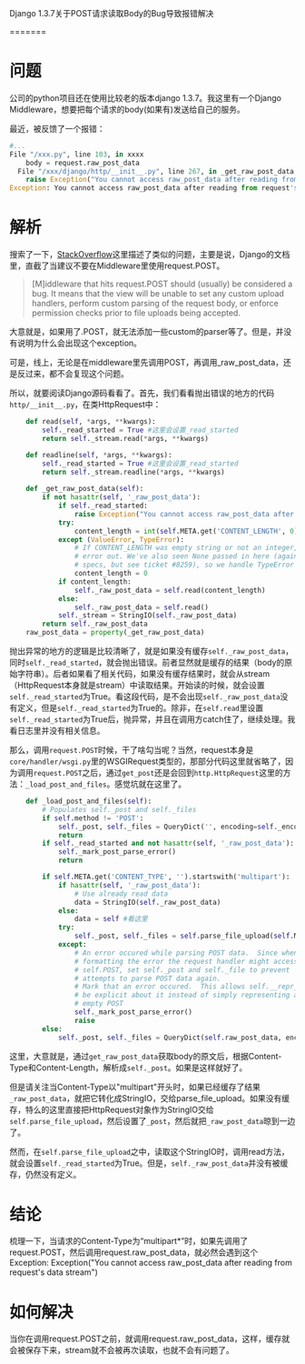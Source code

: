 Django 1.3.7关于POST请求读取Body的Bug导致报错解决

=======



# 问题

公司的python项目还在使用比较老的版本django 1.3.7。我这里有一个Django Middleware，想要把每个请求的body(如果有)发送给自己的服务。  

最近，被反馈了一个报错：  

```python
#...
File "/xxx.py", line 103, in xxxx
    body = request.raw_post_data
  File "/xxx/django/http/__init__.py", line 267, in _get_raw_post_data
    raise Exception("You cannot access raw_post_data after reading from request's data stream")
Exception: You cannot access raw_post_data after reading from request's data stream
```

# 解析

搜索了一下，[StackOverflow](https://stackoverflow.com/questions/19581110/exception-you-cannot-access-body-after-reading-from-requests-data-stream)这里描述了类似的问题，主要是说，Django的文档里，直截了当建议不要在Middleware里使用request.POST。

> [M]iddleware that hits request.POST should (usually) be considered a bug. It means that the view will be unable to set any custom upload handlers, perform custom parsing of the request body, or enforce permission checks prior to file uploads being accepted.

大意就是，如果用了.POST，就无法添加一些custom的parser等了。但是，并没有说明为什么会出现这个exception。    

可是，线上，无论是在middleware里先调用POST，再调用_raw_post_data，还是反过来，都不会复现这个问题。

所以，就要阅读Django源码看看了。首先，我们看看抛出错误的地方的代码`http/__init__.py`，在类HttpRequest中：  

```python
    def read(self, *args, **kwargs):
        self._read_started = True #这里会设置_read_started
        return self._stream.read(*args, **kwargs)

    def readline(self, *args, **kwargs):
        self._read_started = True #这里会设置_read_started
        return self._stream.readline(*args, **kwargs)
    
    def _get_raw_post_data(self):
        if not hasattr(self, '_raw_post_data'):
            if self._read_started:
                raise Exception("You cannot access raw_post_data after reading from request's data stream") #这个地方抛出异常
            try:
                content_length = int(self.META.get('CONTENT_LENGTH', 0))
            except (ValueError, TypeError):
                # If CONTENT_LENGTH was empty string or not an integer, don't
                # error out. We've also seen None passed in here (against all
                # specs, but see ticket #8259), so we handle TypeError as well.
                content_length = 0
            if content_length:
                self._raw_post_data = self.read(content_length)
            else:
                self._raw_post_data = self.read()
            self._stream = StringIO(self._raw_post_data)
        return self._raw_post_data
    raw_post_data = property(_get_raw_post_data)
```

抛出异常的地方的逻辑是比较清晰了，就是如果没有缓存`self._raw_post_data`，同时`self._read_started`，就会抛出错误。前者显然就是缓存的结果（body的原始字符串）。后者如果看了相关代码，如果没有缓存结果时，就会从stream（HttpRequest本身就是stream）中读取结果。开始读的时候，就会设置`self._read_started`为True。看这段代码，是不会出现`self._raw_post_data`没有定义，但是`self._read_started`为True的。除非，在`self.read`里设置`self._read_started`为True后，抛异常，并且在调用方catch住了，继续处理。我看日志里并没有相关信息。    

那么，调用`request.POST`时候，干了啥勾当呢？当然，request本身是`core/handler/wsgi.py`里的WSGIRequest类型的，那部分代码这里就省略了，因为调用`request.POST`之后，通过`get_post`还是会回到`http.HttpRequest`这里的方法：`_load_post_and_files`。感觉坑就在这里了。  

```python
    def _load_post_and_files(self):
        # Populates self._post and self._files
        if self.method != 'POST':
            self._post, self._files = QueryDict('', encoding=self._encoding), MultiValueDict()
            return
        if self._read_started and not hasattr(self, '_raw_post_data'):
            self._mark_post_parse_error()
            return

        if self.META.get('CONTENT_TYPE', '').startswith('multipart'):
            if hasattr(self, '_raw_post_data'):
                # Use already read data
                data = StringIO(self._raw_post_data)
            else:
                data = self #看这里
            try:
                self._post, self._files = self.parse_file_upload(self.META, data) #看这里
            except:
                # An error occured while parsing POST data.  Since when
                # formatting the error the request handler might access
                # self.POST, set self._post and self._file to prevent
                # attempts to parse POST data again.
                # Mark that an error occured.  This allows self.__repr__ to
                # be explicit about it instead of simply representing an
                # empty POST
                self._mark_post_parse_error()
                raise
        else:
            self._post, self._files = QueryDict(self.raw_post_data, encoding=self._encoding), MultiValueDict()

```

这里，大意就是，通过`get_raw_post_data`获取body的原文后，根据Content-Type和Content-Length，解析成`self._post`。如果是这样就好了。  

但是请关注当Content-Type以"multipart"开头时，如果已经缓存了结果`_raw_post_data`，就把它转化成StringIO，交给parse_file_upload。如果没有缓存，特么的这里直接把HttpRequest对象作为StringIO交给`self.parse_file_upload`，然后设置了`_post`，然后就把`_raw_post_data`晾到一边了。

然而，在`self.parse_file_upload`之中，读取这个StringIO时，调用read方法，就会设置`self._read_started`为True。但是，`self._raw_post_data`并没有被缓存，仍然没有定义。  

# 结论

梳理一下，当请求的Content-Type为“multipart*”时，如果先调用了request.POST，然后调用request.raw_post_data，就必然会遇到这个Exception:  Exception("You cannot access raw_post_data after reading from request's data stream")



# 如何解决

当你在调用request.POST之前，就调用request.raw_post_data，这样，缓存就会被保存下来，stream就不会被再次读取，也就不会有问题了。

